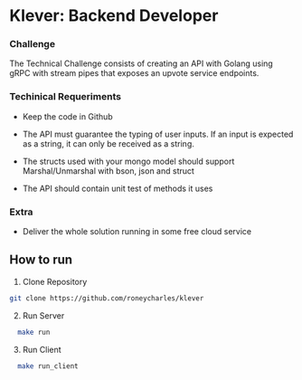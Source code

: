 # Klever: Backend Developer

### Challenge

The Technical Challenge consists of creating an API with Golang using gRPC with stream pipes that exposes an upvote service endpoints.

### Techinical Requeriments
  
  - Keep the code in Github
  
  - The API must guarantee the typing of user inputs. If an input is expected as a string, it can only be received as a string.
  
  - The structs used with your mongo model should support Marshal/Unmarshal with bson, json and struct
  
  - The API should contain unit test of methods it uses

### Extra

  - Deliver the whole solution running in some free cloud service



## How to run

1. Clone Repository

```bash
git clone https://github.com/roneycharles/klever
```

2. Run Server

```bash
  make run
```

3. Run Client

```bash
  make run_client
```